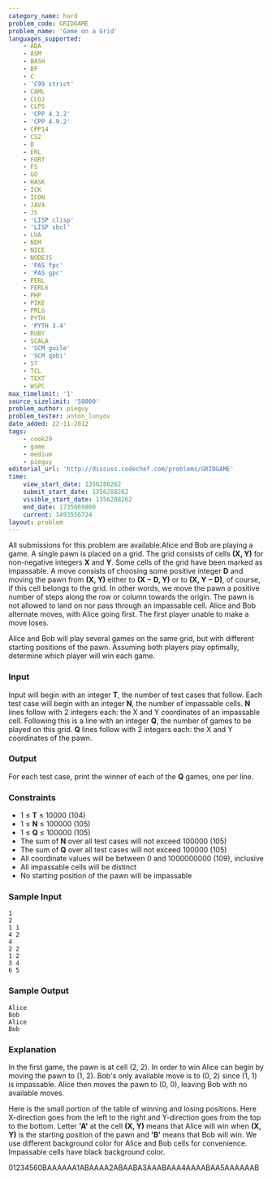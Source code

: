```yaml
---
category_name: hard
problem_code: GRIDGAME
problem_name: 'Game on a Grid'
languages_supported:
    - ADA
    - ASM
    - BASH
    - BF
    - C
    - 'C99 strict'
    - CAML
    - CLOJ
    - CLPS
    - 'CPP 4.3.2'
    - 'CPP 4.9.2'
    - CPP14
    - CS2
    - D
    - ERL
    - FORT
    - FS
    - GO
    - HASK
    - ICK
    - ICON
    - JAVA
    - JS
    - 'LISP clisp'
    - 'LISP sbcl'
    - LUA
    - NEM
    - NICE
    - NODEJS
    - 'PAS fpc'
    - 'PAS gpc'
    - PERL
    - PERL6
    - PHP
    - PIKE
    - PRLG
    - PYTH
    - 'PYTH 3.4'
    - RUBY
    - SCALA
    - 'SCM guile'
    - 'SCM qobi'
    - ST
    - TCL
    - TEXT
    - WSPC
max_timelimit: '1'
source_sizelimit: '50000'
problem_author: pieguy
problem_tester: anton_lunyov
date_added: 22-11-2012
tags:
    - cook29
    - game
    - medium
    - pieguy
editorial_url: 'http://discuss.codechef.com/problems/GRIDGAME'
time:
    view_start_date: 1356288262
    submit_start_date: 1356288262
    visible_start_date: 1356288262
    end_date: 1735669800
    current: 1493556724
layout: problem
---
```

All submissions for this problem are available.Alice and Bob are playing a game. A single pawn is placed on a grid. The grid consists of cells **(X, Y)** for non-negative integers **X** and **Y**. Some cells of the grid have been marked as impassable. A move consists of choosing some positive integer **D** and moving the pawn from **(X, Y)** either to **(X − D, Y)** or to **(X, Y − D)**, of course, if this cell belongs to the grid. In other words, we move the pawn a positive number of steps along the row or column towards the origin. The pawn is not allowed to land on nor pass through an impassable cell. Alice and Bob alternate moves, with Alice going first. The first player unable to make a move loses.

Alice and Bob will play several games on the same grid, but with different starting positions of the pawn. Assuming both players play optimally, determine which player will win each game.

### Input

Input will begin with an integer **T**, the number of test cases that follow. Each test case will begin with an integer **N**, the number of impassable cells. **N** lines follow with 2 integers each: the X and Y coordinates of an impassable cell. Following this is a line with an integer **Q**, the number of games to be played on this grid. **Q** lines follow with 2 integers each: the X and Y coordinates of the pawn.

### Output

For each test case, print the winner of each of the **Q** games, one per line.

### Constraints

- 1 ≤ **T** ≤ 10000 (104)
- 1 ≤ **N** ≤ 100000 (105)
- 1 ≤ **Q** ≤ 100000 (105)
- The sum of **N** over all test cases will not exceed 100000 (105)
- The sum of **Q** over all test cases will not exceed 100000 (105)
- All coordinate values will be between 0 and 1000000000 (109), inclusive
- All impassable cells will be distinct
- No starting position of the pawn will be impassable

### Sample Input

```
1
2
1 1
4 2
4
2 2
1 2
3 4
6 5

```
### Sample Output

```
Alice
Bob
Alice
Bob

```
### Explanation

In the first game, the pawn is at cell (2, 2). In order to win Alice can begin by moving the pawn to (1, 2). Bob's only available move is to (0, 2) since (1, 1) is impassable. Alice then moves the pawn to (0, 0), leaving Bob with no available moves.

Here is the small portion of the table of winning and losing positions. Here X-direction goes from the left to the right and Y-direction goes from the top to the bottom. Letter **'A'** at the cell **(X, Y)** means that Alice will win when **(X, Y)** is the starting position of the pawn and **'B'** means that Bob will win. We use different background color for Alice and Bob cells for convenience. Impassable cells have black background color.

01234560BAAAAAA1ABAAAA2ABAABA3AAABAAA4AAAABAA5AAAAAAB
